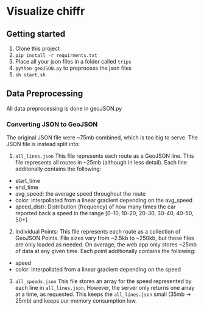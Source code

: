 # Visualize chiffr
## Getting started
1. Clone this project
2. `pip install -r requirments.txt`
3. Place all your json files in a folder called `trips`
4. `python geoJSON.py` to preprocess the json files
5. `sh start.sh`
## Data Preprocessing
All data preprocessing is done in geoJSON.py
### Converting JSON to GeoJSON
The original JSON file were ~75mb combined, which is too big to serve. The JSON file is instead split into:
1. `all_lines.json`
This file represents each route as a GeoJSON line. This file represents all routes in ~25mb (although in less detail). Each line additonally contains the following:
- start_time
- end_time
- avg_speed: the average speed throughout the route
- color: interpollated from a linear gradient depending on the avg_speed
- speed_distr: Distribution (frequency) of how many times the car reported back a speed in the range [0-10, 10-20, 20-30, 30-40, 40-50, 50+]
2. Individual Points:
This file represents each route as a collection of GeoJSON Points. File sizes vary from ~2.5kb to ~250kb, but these files are only loaded as needed. On average, the web app only stores ~25mb of data at any given time. Each point additionally contains the following:
- speed
- color: interpollated from a linear gradient depending on the speed
3. `all_speeds.json`
This file stores an array for the speed represented by each line in `all_lines.json`. However, the server only returns one array at a time, as requested. This keeps the `all_lines.json` small (35mb -> 25mb) and keeps our memory consumption low. 
